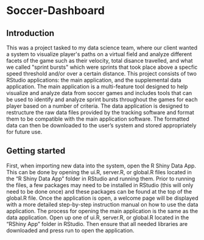 # Soccer-Dashboard

## Introduction

This was a project tasked to my data science team, where our client wanted a system to visualize player's paths on a virtual field and analyze different facets of the game such as their velocity, total disance travelled, and what we called "sprint bursts" which were sprints that took place above a specfic speed threshold and/or over a certain distance. This project consists of two RStudio applications: the main application, and the supplemental data application. The main application is a multi-feature tool designed to help visualize and analyze data from soccer games and includes tools that can be used to identify and analyze sprint bursts throughout the games for each player based on a number of criteria. The data application is designed to restructure the raw data files provided by the tracking software and format them to be compatible with the main application software. The formatted data can then be downloaded to the user’s system and stored appropriately for future use.

## Getting started

First, when importing new data into the system, open the R Shiny Data App. This can be done by opening the ui.R, server.R, or global.R files located in the “R Shiny Data App” folder in RStudio and running them. Prior to running the files, a few packages may need to be installed in RStudio (this will only need to be done once) and these packages can be found at the top of the global.R file. Once the application is open, a welcome page will be displayed with a more detailed step-by-step instruction manual on how to use the data application. The process for opening the main application is the same as the data application. Open up one of ui.R, server.R, or global.R located in the “RShiny App” folder in RStudio. Then ensure that all needed libraries are downloaded and press run to open the application.
